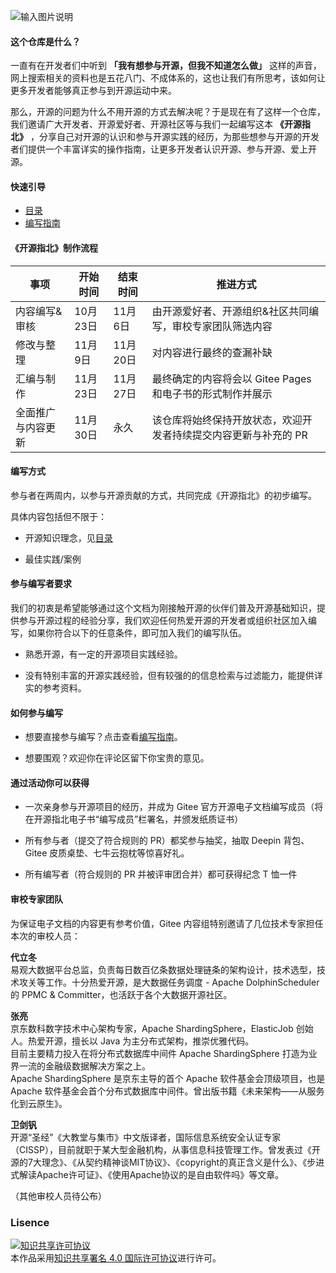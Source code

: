 ![输入图片说明](https://images.gitee.com/uploads/images/2020/1014/153301_92280c77_1899542.png "置顶.png")

#### 这个仓库是什么？

一直有在开发者们中听到 **「我有想参与开源，但我不知道怎么做」** 这样的声音，网上搜索相关的资料也是五花八门、不成体系的，这也让我们有所思考，该如何让更多开发者能够真正参与到开源运动中来。

那么，开源的问题为什么不用开源的方式去解决呢？于是现在有了这样一个仓库，我们邀请广大开发者、开源爱好者、开源社区等与我们一起编写这本 **《开源指北》** ，分享自己对开源的认识和参与开源实践的经历，为那些想参与开源的开发者们提供一个丰富详实的操作指南，让更多开发者认识开源、参与开源、爱上开源。

#### 快速引导  
- [目录](https://gitee.com/oschina/gitee-osguide/blob/master/%E7%9B%AE%E5%BD%95.md)    
- [编写指南](https://gitee.com/oschina/gitee-osguide/blob/master/%E7%BC%96%E5%86%99%E6%8C%87%E5%8D%97.md)


#### 《开源指北》制作流程

| 事项  | 开始时间  | 结束时间  | 推进方式 | 
|---|---|---|---|
| 内容编写&审核  | 10月23日  | 11月6日 |由开源爱好者、开源组织&社区共同编写，审校专家团队筛选内容 |
| 修改与整理|11月9日 | 11月20日|对内容进行最终的查漏补缺  |
|汇编与制作 |11月23日|11月27日|最终确定的内容将会以 Gitee Pages 和电子书的形式制作并展示|
|全面推广与内容更新 |11月30日 |永久|该仓库将始终保持开放状态，欢迎开发者持续提交内容更新与补充的 PR|

#### 编写方式
参与者在两周内，以参与开源贡献的方式，共同完成《开源指北》的初步编写。

具体内容包括但不限于：

* 开源知识理念，见[目录](https://gitee.com/oschina/gitee-osguide/blob/master/%E7%9B%AE%E5%BD%95.md)

* 最佳实践/案例


#### 参与编写者要求

我们的初衷是希望能够通过这个文档为刚接触开源的伙伴们普及开源基础知识，提供参与开源过程的经验分享，我们欢迎任何热爱开源的开发者或组织社区加入编写，如果你符合以下的任意条件，即可加入我们的编写队伍。

* 熟悉开源，有一定的开源项目实践经验。

* 没有特别丰富的开源实践经验，但有较强的的信息检索与过滤能力，能提供详实的参考资料。

#### 如何参与编写
* 想要直接参与编写？点击查看[编写指南](https://gitee.com/oschina/gitee-osguide/blob/master/%E7%BC%96%E5%86%99%E6%8C%87%E5%8D%97.md)。

* 想要围观？欢迎你在评论区留下你宝贵的意见。
  
#### 通过活动你可以获得       
* 一次亲身参与开源项目的经历，并成为 Gitee 官方开源电子文档编写成员（将在开源指北电子书“编写成员”栏署名，并颁发纸质证书）    
  
* 所有参与者（提交了符合规则的 PR）都奖参与抽奖，抽取 Deepin 背包、Gitee 皮质桌垫、七牛云抱枕等惊喜好礼。  

* 所有编写者（符合规则的 PR 并被评审团合并）都可获得纪念 T 恤一件    
  

#### 审校专家团队
为保证电子文档的内容更有参考价值，Gitee 内容组特别邀请了几位技术专家担任本次的审校人员：  
     
**代立冬**   
易观大数据平台总监，负责每日数百亿条数据处理链条的架构设计，技术选型，技术攻关等工作。十分热爱开源，是大数据任务调度 - Apache DolphinScheduler 的 PPMC & Committer，也活跃于各个大数据开源社区。  
   
**张亮**   
京东数科数字技术中心架构专家，Apache ShardingSphere，ElasticJob 创始人。热爱开源，擅长以 Java 为主分布式架构，推崇优雅代码。  
目前主要精力投入在将分布式数据库中间件 Apache ShardingSphere 打造为业界一流的金融级数据解决方案之上。  
Apache ShardingSphere 是京东主导的首个 Apache 软件基金会顶级项目，也是 Apache 软件基金会首个分布式数据库中间件。曾出版书籍《未来架构——从服务化到云原生》。  
      
**卫剑钒**   
开源“圣经”《大教堂与集市》中文版译者，国际信息系统安全认证专家（CISSP），目前就职于某大型金融机构，从事信息科技管理工作。曾发表过《开源的7大理念》、《从契约精神谈MIT协议》、《copyright的真正含义是什么》、《步进式解读Apache许可证》、《使用Apache协议的是自由软件吗》等文章。  
    
（其他审校人员待公布） 
  

### Lisence

<a rel="license" href="http://creativecommons.org/licenses/by/4.0/"><img alt="知识共享许可协议" style="border-width:0" src="https://images.gitee.com/uploads/images/2020/0907/190809_d6adca86_5694891.png" /></a><br />本作品采用<a rel="license" href="http://creativecommons.org/licenses/by/4.0/">知识共享署名 4.0 国际许可协议</a>进行许可。